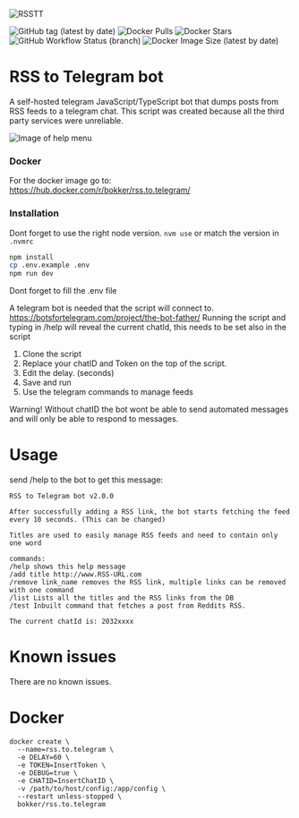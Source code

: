 ![RSSTT](https://github.com/BoKKeR/RSS-to-Telegram-Bot/raw/master/rsstt.png)




![GitHub tag (latest by date)](https://img.shields.io/github/v/tag/bokker/rss-to-telegram-bot?label=release) ![Docker Pulls](https://img.shields.io/docker/pulls/bokker/rss.to.telegram) ![Docker Stars](https://img.shields.io/docker/stars/bokker/rss.to.telegram) ![GitHub Workflow Status (branch)](https://img.shields.io/github/workflow/status/BoKKeR/RSS-to-telegram-Bot/master/master) ![Docker Image Size (latest by date)](https://img.shields.io/docker/image-size/bokker/rss.to.telegram) 
# RSS to Telegram bot

A self-hosted telegram JavaScript/TypeScript bot that dumps posts from RSS feeds to a telegram chat. This script was created because all the third party services were unreliable.

![Image of help menu](https://bokker.github.io/telegram.png)

### Docker

For the docker image go to: https://hub.docker.com/r/bokker/rss.to.telegram/

### Installation

Dont forget to use the right node version. `nvm use` or match the version in `.nvmrc`

```sh
npm install
cp .env.example .env
npm run dev
```

Dont forget to fill the .env file

A telegram bot is needed that the script will connect to. https://botsfortelegram.com/project/the-bot-father/
Running the script and typing in /help will reveal the current chatId, this needs to be set also in the script

1. Clone the script
2. Replace your chatID and Token on the top of the script.
3. Edit the delay. (seconds)
4. Save and run
5. Use the telegram commands to manage feeds

Warning! Without chatID the bot wont be able to send automated messages and will only be able to respond to messages.

# Usage

send /help to the bot to get this message:

```
RSS to Telegram bot v2.0.0

After successfully adding a RSS link, the bot starts fetching the feed every 10 seconds. (This can be changed)

Titles are used to easily manage RSS feeds and need to contain only one word

commands:
/help shows this help message
/add title http://www.RSS-URL.com
/remove link_name removes the RSS link, multiple links can be removed with one command
/list Lists all the titles and the RSS links from the DB
/test Inbuilt command that fetches a post from Reddits RSS.

The current chatId is: 2032xxxx

```

# Known issues

There are no known issues.

# Docker

```
docker create \
  --name=rss.to.telegram \
  -e DELAY=60 \
  -e TOKEN=InsertToken \
  -e DEBUG=true \
  -e CHATID=InsertChatID \
  -v /path/to/host/config:/app/config \
  --restart unless-stopped \
  bokker/rss.to.telegram
```

